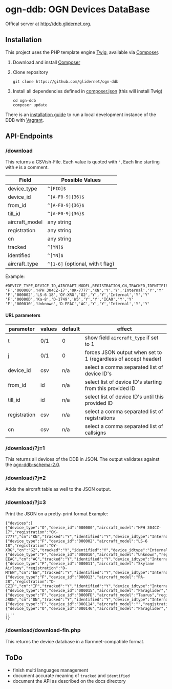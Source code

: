 # ogn-ddb: OGN Devices DataBase

Offical server at <http://ddb.glidernet.org>.

## Installation
This project uses the PHP template engine [Twig](http://twig.sensiolabs.org), available via [Composer](https://getcomposer.org/).

1. Download and install [Composer](https://getcomposer.org/download/)

2. Clone repository
   ```
   git clone https://github.com/glidernet/ogn-ddb
   ```

3. Install all dependencies defined in [composer.json](composer.json) (this will install Twig)
   ```
   cd ogn-ddb
   composer update
   ```

There is an [installation guide](INSTALL.md) to run a local development instance of the DDB with [Vagrant](https://www.vagrantup.com/).

## API-Endpoints
### /download
This returns a CSVish-File. Each value is quoted with `'`,
Each line starting with `#` is a comment.

Field           | Possible Values
--------------- | -------------------------------
device\_type    | `^[FIO]$`
device\_id      | `^[A-F0-9]{36}$`
from\_id        | `^[A-F0-9]{36}$`
till\_id        | `^[A-F0-9]{36}$`
aircraft\_model | any string
registration    | any string
cn              | any string
tracked         | `^[YN]$`
identified      | `^[YN]$`
aircraft_type   | `^[1-6]` (optional, with t flag)

Example:
```
#DEVICE_TYPE,DEVICE_ID,AIRCRAFT_MODEL,REGISTRATION,CN,TRACKED,IDENTIFIED,IDTYPE,DEVACTIVE,ACFTACTIVE
'F','000000','HPH 304CZ-17','OK-7777','KN','Y','Y','Internal','Y','Y'
'F','000002','LS-6 18','OY-XRG','G2','Y','Y','Internal','Y','Y'
'F','00000D','Ka-8','D-1749','W5','Y','Y','ICAO','Y','Y'
'F','000010','Unknown','D-EEAC','AC','Y','Y','Internal','Y','Y'
```

#### URL parameters
parameter    | values | default | effect
------------ | -------|---------|---------------------------------------------------------------
t            | 0/1    | 0       | show field `aircraft_type` if set to 1
j            | 0/1    | 0       | forces JSON output when set to 1 (regardless of accept header)
device\_id   | csv    | n/a     | select a comma separated list of device ID's              
from\_id     | id     | n/a     | select list of device ID's starting from this provided ID
till\_id     | id     | n/a     | select list of device ID's until this provided ID
registration | csv    | n/a     | select a comma separated list of registrations
cn           | csv    | n/a     | select a comma separated list of callsigns


### /download/?j=1
This returns all devices of the DDB in JSON. The output validates against the [ogn-ddb-schema-2.0](docs/ogn-ddb-schema-2.0.json).
### /download/?j=2
Adds the aircraft table as well to the JSON output.
### /download/?j=3
Print the JSON on a pretty-print format
Example:
```
{"devices":[
{"device_type":"O","device_id":"000000","aircraft_model":"HPH 304CZ-17","registration":"OK-7777","cn":"KN","tracked":"Y","identified":"Y","device_idtype":"Internal","device_active":"Y","aircraft_active":"Y","uniqueid":"1","device_aprsid":"OGN000000"},
{"device_type":"F","device_id":"000002","aircraft_model":"LS-6 18","registration":"OY-XRG","cn":"G2","tracked":"Y","identified":"Y","device_idtype":"Internal","device_active":"Y","aircraft_active":"Y","uniqueid":"2","device_aprsid":"FLR000002"},
{"device_type":"F","device_id":"000010","aircraft_model":"Unknown","registration":"D-EEAC","cn":"AC","tracked":"Y","identified":"Y","device_idtype":"Internal","device_active":"Y","aircraft_active":"Y","uniqueid":"3","device_aprsid":"FLR000010"},
{"device_type":"F","device_id":"000011","aircraft_model":"Skylane Airlony","registration":"D-MTEW","cn":"EW","tracked":"Y","identified":"Y","device_idtype":"Internal","device_active":"Y","aircraft_active":"Y","uniqueid":"4","device_aprsid":"FLR000011"},
{"device_type":"F","device_id":"000013","aircraft_model":"PA-28","registration":"D-EZIP","cn":"IP","tracked":"Y","identified":"Y","device_idtype":"Internal","device_active":"Y","aircraft_active":"Y","uniqueid":"5","device_aprsid":"FLR000013"},
{"device_type":"O","device_id":"000015","aircraft_model":"Paraglider","registration":"36445","cn":"","tracked":"Y","identified":"Y","device_idtype":"Internal","device_active":"Y","aircraft_active":"Y","uniqueid":"6","device_aprsid":"OGN000015"},
{"device_type":"F","device_id":"0000FD","aircraft_model":"Taurus","registration":"F-JRDN","cn":"DN","tracked":"Y","identified":"Y","device_idtype":"Internal","device_active":"Y","aircraft_active":"Y","uniqueid":"7","device_aprsid":"FLR0000FD"},
{"device_type":"F","device_id":"000114","aircraft_model":"","registration":"","cn":"","tracked":"N","identified":"N","device_idtype":"Internal","device_active":"Y","aircraft_active":"Y","uniqueid":"8","device_aprsid":"FLR000114"},
{"device_type":"O","device_id":"000146","aircraft_model":"Paraglider","registration":"000146","cn":"","tracked":"Y","identified":"Y","device_idtype":"Internal","device_active":"Y","aircraft_active":"Y","uniqueid":"9","device_aprsid":"OGN000146"},
....
]}

```
### /download/download-fln.php
This returns the device database in a flarmnet-compatible format.

## ToDo
- finish multi languages management
- document accurate meaning of `tracked` and `identified`
- document the API as described on the docs directory
